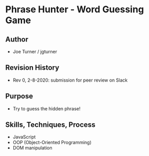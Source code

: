 # Phrase Hunter - Word Guessing Game

## Author

- Joe Turner / jgturner

## Revision History

- Rev 0, 2-8-2020: submission for peer review on Slack

## Purpose

- Try to guess the hidden phrase!

## Skills, Techniques, Process

- JavaScript
- OOP (Object-Oriented Programming)
- DOM manipulation
